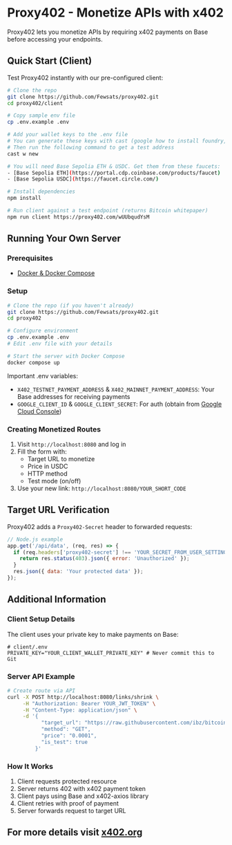 # Proxy402 - Monetize APIs with x402

Proxy402 lets you monetize APIs by requiring x402 payments on Base before accessing your endpoints.

## Quick Start (Client)

Test Proxy402 instantly with our pre-configured client:

```bash
# Clone the repo
git clone https://github.com/Fewsats/proxy402.git
cd proxy402/client

# Copy sample env file
cp .env.example .env

# Add your wallet keys to the .env file
# You can generate these keys with cast (google how to install foundry, cast is part of the suite)
# Then run the following command to get a test address
cast w new

# You will need Base Sepolia ETH & USDC. Get them from these faucets:
- [Base Sepolia ETH](https://portal.cdp.coinbase.com/products/faucet)
- [Base Sepolia USDC](https://faucet.circle.com/)

# Install dependencies
npm install

# Run client against a test endpoint (returns Bitcoin whitepaper)
npm run client https://proxy402.com/wUUbqudYsM
```

## Running Your Own Server

### Prerequisites

- [Docker & Docker Compose](https://docs.docker.com/engine/install/)

### Setup

```bash
# Clone the repo (if you haven't already)
git clone https://github.com/Fewsats/proxy402.git
cd proxy402

# Configure environment
cp .env.example .env
# Edit .env file with your details

# Start the server with Docker Compose
docker compose up
```

Important .env variables:
- `X402_TESTNET_PAYMENT_ADDRESS` & `X402_MAINNET_PAYMENT_ADDRESS`: Your Base addresses for receiving payments
- `GOOGLE_CLIENT_ID` & `GOOGLE_CLIENT_SECRET`: For auth (obtain from [Google Cloud Console](https://console.cloud.google.com/apis/credentials))

### Creating Monetized Routes

1. Visit `http://localhost:8080` and log in
2. Fill the form with:
   - Target URL to monetize
   - Price in USDC
   - HTTP method
   - Test mode (on/off)
3. Use your new link: `http://localhost:8080/YOUR_SHORT_CODE`

## Target URL Verification

Proxy402 adds a `Proxy402-Secret` header to forwarded requests:

```javascript
// Node.js example
app.get('/api/data', (req, res) => {
  if (req.headers['proxy402-secret'] !== 'YOUR_SECRET_FROM_USER_SETTINGS') {
    return res.status(403).json({ error: 'Unauthorized' });
  }
  res.json({ data: 'Your protected data' });
});
```

## Additional Information

### Client Setup Details

The client uses your private key to make payments on Base:

```dotenv
# client/.env
PRIVATE_KEY="YOUR_CLIENT_WALLET_PRIVATE_KEY" # Never commit this to Git
```

### Server API Example

```bash
# Create route via API
curl -X POST http://localhost:8080/links/shrink \
     -H "Authorization: Bearer YOUR_JWT_TOKEN" \
     -H "Content-Type: application/json" \
     -d '{
           "target_url": "https://raw.githubusercontent.com/ibz/bitcoin-whitepaper-markdown/refs/heads/master/bitcoin-whitepaper.md",
           "method": "GET",
           "price": "0.0001", 
           "is_test": true
         }'
```

### How It Works

1. Client requests protected resource
2. Server returns 402 with x402 payment token
3. Client pays using Base and x402-axios library
4. Client retries with proof of payment
5. Server forwards request to target URL

For more details visit [x402.org](https://x402.org)
---
